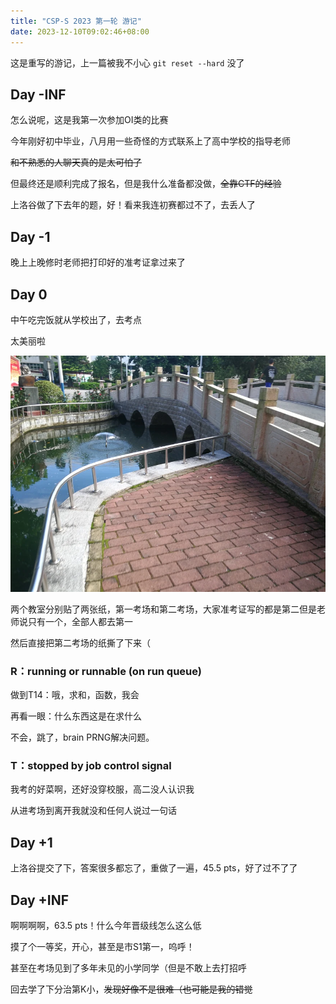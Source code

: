 ```yaml
---
title: "CSP-S 2023 第一轮 游记"
date: 2023-12-10T09:02:46+08:00
---
```


这是重写的游记，上一篇被我不小心 `git reset --hard` 没了

## Day -INF

怎么说呢，这是我第一次参加OI类的比赛

今年刚好初中毕业，八月用一些奇怪的方式联系上了高中学校的指导老师

~~和不熟悉的人聊天真的是太可怕了~~

但最终还是顺利完成了报名，但是我什么准备都没做，~~全靠CTF的经验~~

上洛谷做了下去年的题，好！看来我连初赛都过不了，去丢人了

## Day -1

晚上上晚修时老师把打印好的准考证拿过来了

## Day 0

中午吃完饭就从学校出了，去考点

太美丽啦

![考点学校](./school.webp)

两个教室分别贴了两张纸，第一考场和第二考场，大家准考证写的都是第二但是老师说只有一个，全部人都去第一

然后直接把第二考场的纸撕了下来（

### R：running or runnable (on run queue)

做到T14：哦，求和，函数，我会

再看一眼：什么东西这是在求什么

不会，跳了，brain PRNG解决问题。

### T：stopped by job control signal

我考的好菜啊，还好没穿校服，高二没人认识我

从进考场到离开我就没和任何人说过一句话

## Day +1

上洛谷提交了下，答案很多都忘了，重做了一遍，45.5 pts，好了过不了了

## Day +INF

啊啊啊啊，63.5 pts！什么今年晋级线怎么这么低

摸了个一等奖，开心，甚至是市S1第一，呜呼！

甚至在考场见到了多年未见的小学同学（但是不敢上去打招呼

回去学了下分治第K小，~~发现好像不是很难（也可能是我的错觉~~
